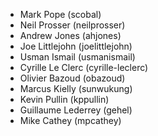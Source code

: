 * Mark Pope (scobal)
* Neil Prosser (neilprosser)
* Andrew Jones (ahjones)
* Joe Littlejohn (joelittlejohn)
* Usman Ismail (usmanismail)
* Cyrille Le Clerc (cyrille-leclerc)
* Olivier Bazoud (obazoud)
* Marcus Kielly (sunwukung)
* Kevin Pullin (kppullin)
* Guillaume Lederrey (gehel)
* Mike Cathey (mpcathey)
